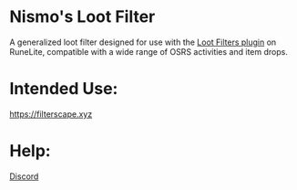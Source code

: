 # Nismo's Loot Filter
 A generalized loot filter designed for use with the [Loot Filters plugin](https://runelite.net/plugin-hub/show/loot-filters) on RuneLite, compatible with a wide range of OSRS activities and item drops.
 
# Intended Use: 

https://filterscape.xyz

# Help: 

[Discord](https://discord.gg/ESbA28wPnt)


